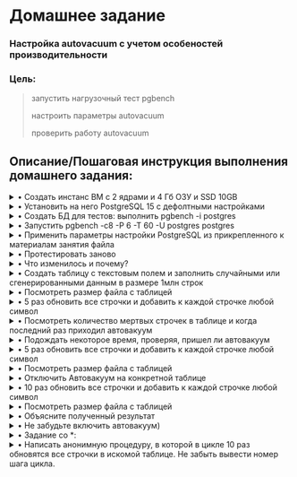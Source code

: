 # **Домашнее задание**

### Настройка autovacuum с учетом особеностей производительности
### Цель:
  
> 
>    запустить нагрузочный тест pgbench
>    
>    настроить параметры autovacuum
>
>    проверить работу autovacuum

## **Описание/Пошаговая инструкция выполнения домашнего задания:**

<details><summary>• Создать инстанс ВМ с 2 ядрами и 4 Гб ОЗУ и SSD 10GB</summary>
  
  Использую ВМ из предыдущих заданий, с подходящей конфигурацией
```shell
zetta55@ubuntu-vm2:~$ nproc
2                               #кол-во ядер в системе
zetta55@ubuntu-vm2:~$
```
</details>

<details><summary>• Установить на него PostgreSQL 15 с дефолтными настройками</summary>

```shell
zetta55@ubuntu-vm2:~$ sudo -u postgres pg_lsclusters
[sudo] password for zetta55:
Ver Cluster Port Status Owner    Data directory   Log file
15  main    5432 online postgres /mnt/10G/15/main /var/log/postgresql/postgresql-15-main.log
zetta55@ubuntu-vm2:~$ free

```
</details>

<details><summary>• Создать БД для тестов: выполнить pgbench -i postgres</summary>

  Создал тестовую базу по мануалу https://www.postgrespro.ru/education/demodb
  
```shell
zetta55@ubuntu-vm2:/mnt/10G$ ls -la
total 909280
drwxr-xr-x 4 postgres postgres      4096 мая  3 17:35 .
drwxr-xr-x 3 root     root          4096 апр 25 13:32 ..
drwxr-xr-x 3 postgres postgres      4096 апр 24 15:55 15
-rw-rw-r-- 1 postgres postgres 931068524 мая  3 17:30 demo-big-20170815.sql
drwx------ 2 postgres postgres     16384 апр 24 17:14 lost+found
zetta55@ubuntu-vm2:/mnt/10G$ sudo -u postgres psql -f demo-big-20170815.sql -U postgres
SET
psql:demo-big-20170815.sql:17: ERROR:  database "demo" does not exist
CREATE DATABASE
You are now connected to database "demo" as user "postgres".

zetta55@ubuntu-vm2:/mnt/10G$ sudo -u postgres psql demo
psql (15.2 (Ubuntu 15.2-1.pgdg22.04+1))
Type "help" for help.

demo=# \dt
               List of relations
  Schema  |      Name       | Type  |  Owner
----------+-----------------+-------+----------
 bookings | aircrafts_data  | table | postgres
 bookings | airports_data   | table | postgres
 bookings | boarding_passes | table | postgres
 bookings | bookings        | table | postgres
 bookings | flights         | table | postgres
 bookings | seats           | table | postgres
 bookings | ticket_flights  | table | postgres
 bookings | tickets         | table | postgres
(8 rows)

demo=# \q

zetta55@ubuntu-vm2:/mnt/10G$ sudo -u postgres pgbench -i demo
dropping old tables...
creating tables...
generating data (client-side)...
100000 of 100000 tuples (100%) done (elapsed 0.04 s, remaining 0.00 s)
vacuuming...
creating primary keys...
done in 0.13 s (drop tables 0.01 s, create tables 0.00 s, client-side generate 0.06 s, vacuum 0.03 s, primary keys 0.03 s).
zetta55@ubuntu-vm2:/mnt/10G$ 
```
</details>

<details><summary>• Запустить pgbench -c8 -P 6 -T 60 -U postgres postgres</summary>

  в моём случае тестирую demo
```shell
zetta55@ubuntu-vm2:/mnt/10G$ sudo -u postgres pgbench -c8 -P 6 -T 60 -U postgres demo
pgbench (15.2 (Ubuntu 15.2-1.pgdg22.04+1))
starting vacuum...end.
progress: 6.0 s, 759.3 tps, lat 10.473 ms stddev 6.615, 0 failed
progress: 12.0 s, 765.2 tps, lat 10.434 ms stddev 6.957, 0 failed
progress: 18.0 s, 764.8 tps, lat 10.437 ms stddev 7.071, 0 failed
progress: 24.0 s, 758.0 tps, lat 10.532 ms stddev 7.095, 0 failed
progress: 30.0 s, 760.0 tps, lat 10.499 ms stddev 6.753, 0 failed
progress: 36.0 s, 764.3 tps, lat 10.448 ms stddev 6.717, 0 failed
progress: 42.0 s, 764.4 tps, lat 10.442 ms stddev 6.828, 0 failed
progress: 48.0 s, 769.2 tps, lat 10.375 ms stddev 6.856, 0 failed
progress: 54.0 s, 754.5 tps, lat 10.580 ms stddev 6.655, 0 failed
progress: 60.0 s, 762.8 tps, lat 10.461 ms stddev 6.840, 0 failed
transaction type: <builtin: TPC-B (sort of)>
scaling factor: 1
query mode: simple
number of clients: 8
number of threads: 1
maximum number of tries: 1
duration: 60 s
number of transactions actually processed: 45743
number of failed transactions: 0 (0.000%)
latency average = 10.470 ms
latency stddev = 6.842 ms
initial connection time = 12.589 ms
tps = 762.280387 (without initial connection time)
zetta55@ubuntu-vm2:/mnt/10G$

```
</details>

<details><summary>• Применить параметры настройки PostgreSQL из прикрепленного к материалам занятия файла</summary>

  Применяю настройки из файла.
```shell
zetta55@ubuntu-vm2:~$ sudo -u postgres psql demo
could not change directory to "/home/zetta55": Permission denied
psql (15.2 (Ubuntu 15.2-1.pgdg22.04+1))
Type "help" for help.

demo=# ALTER SYSTEM SET max_connections TO '40';
ALTER SYSTEM
demo=# ALTER SYSTEM SET shared_buffers TO '1GB';
ALTER SYSTEM
demo=# ALTER SYSTEM SET effective_cache_size TO '3GB';
ALTER SYSTEM
demo=# ALTER SYSTEM SET maintenance_work_mem TO '512MB';
ALTER SYSTEM
demo=# ALTER SYSTEM SET checkpoint_completion_target TO '0.9';
ALTER SYSTEM
demo=# ALTER SYSTEM SET wal_buffers TO '16MB';
ALTER SYSTEM
demo=# ALTER SYSTEM SET default_statistics_target TO '500';
ALTER SYSTEM
demo=# ALTER SYSTEM SET random_page_cost TO '4';
ALTER SYSTEM
demo=# ALTER SYSTEM SET effective_io_concurrency TO '2';
ALTER SYSTEM
demo=# ALTER SYSTEM SET work_mem TO '6553kB';
ALTER SYSTEM
demo=# ALTER SYSTEM SET min_wal_size TO '4GB';
ALTER SYSTEM
demo=# ALTER SYSTEM SET max_wal_size TO '16GB';
ALTER SYSTEM
demo=# \q
zetta55@ubuntu-vm2:~$ sudo pg_ctlcluster 15 main restart

zetta55@ubuntu-vm2:~$ sudo -u postgres psql -c "select pg_reload_conf();"
could not change directory to "/home/zetta55": Permission denied
 pg_reload_conf
----------------
 t
(1 row)

zetta55@ubuntu-vm2:~$

```
  Также достаточно было бы добавить все значения из файлика в конец конфига /etc/postgresql/15/main/postgresql.conf, так как устанавливается значение из последней считанной строки и рестартануть кластер или выполнить select pg_reload_conf(); - но этот запрос не все изменившиеся параметры может подкхватить.
</details>

<details><summary>• Протестировать заново</summary>

```shell
zetta55@ubuntu-vm2:~$ sudo -u postgres pgbench -c8 -P 6 -T 60 -U postgres demo
pgbench (15.2 (Ubuntu 15.2-1.pgdg22.04+1))
starting vacuum...end.
progress: 6.0 s, 765.1 tps, lat 10.404 ms stddev 5.830, 0 failed
progress: 12.0 s, 763.7 tps, lat 10.458 ms stddev 6.016, 0 failed
progress: 18.0 s, 758.7 tps, lat 10.517 ms stddev 5.940, 0 failed
progress: 24.0 s, 763.3 tps, lat 10.459 ms stddev 5.958, 0 failed
progress: 30.0 s, 766.5 tps, lat 10.417 ms stddev 5.699, 0 failed
progress: 36.0 s, 748.8 tps, lat 10.657 ms stddev 6.058, 0 failed
progress: 42.0 s, 762.7 tps, lat 10.463 ms stddev 5.854, 0 failed
progress: 48.0 s, 718.2 tps, lat 11.122 ms stddev 6.167, 0 failed
progress: 54.0 s, 741.0 tps, lat 10.780 ms stddev 6.039, 0 failed
progress: 60.0 s, 732.5 tps, lat 10.895 ms stddev 6.106, 0 failed
transaction type: <builtin: TPC-B (sort of)>
scaling factor: 1
query mode: simple
number of clients: 8
number of threads: 1
maximum number of tries: 1
duration: 60 s
number of transactions actually processed: 45131
number of failed transactions: 0 (0.000%)
latency average = 10.613 ms
latency stddev = 5.970 ms
initial connection time = 11.247 ms
tps = 752.165181 (without initial connection time)
zetta55@ubuntu-vm2:~$
```
</details>

<details><summary>• Что изменилось и почему?</summary>

  Вроде как задержки стали меньше.
  
</details>

<details><summary>• Создать таблицу с текстовым полем и заполнить случайными или сгенерированными данным в размере 1млн строк</summary>

```shell
demo=# CREATE TABLE tmp_demo (col1 text);
CREATE TABLE
demo=#

demo=# \dt+ tmp_demo
                                        List of relations
  Schema  |   Name   | Type  |  Owner   | Persistence | Access method |    Size    | Description
----------+----------+-------+----------+-------------+---------------+------------+-------------
 bookings | tmp_demo | table | postgres | permanent   | heap          | 8192 bytes |
(1 row)

demo=#
```
</details>

<details><summary>• Посмотреть размер файла с таблицей</summary>

```shell
```
</details>

<details><summary>• 5 раз обновить все строчки и добавить к каждой строчке любой символ</summary>

```shell
```
</details>

<details><summary>• Посмотреть количество мертвых строчек в таблице и когда последний раз приходил автовакуум</summary>

```shell
```
</details>

<details><summary>• Подождать некоторое время, проверяя, пришел ли автовакуум</summary>

```shell
```
</details>

<details><summary>• 5 раз обновить все строчки и добавить к каждой строчке любой символ</summary>

```shell
```
</details>

<details><summary>• Посмотреть размер файла с таблицей</summary>

```shell
```
</details>

<details><summary>• Отключить Автовакуум на конкретной таблице</summary>

```shell
```
</details>

<details><summary>• 10 раз обновить все строчки и добавить к каждой строчке любой символ</summary>

```shell
```
</details>

<details><summary>• Посмотреть размер файла с таблицей</summary>

```shell
```
</details>

<details><summary>• Объясните полученный результат</summary>

```shell
```
</details>

<details><summary>• Не забудьте включить автовакуум)</summary>

```shell
```
</details>

<details><summary>• Задание со *:</summary>

```shell
```
</details>

<details><summary>• Написать анонимную процедуру, в которой в цикле 10 раз обновятся все строчки в искомой таблице. Не забыть вывести номер шага цикла.</summary>

```shell
```
</details>
